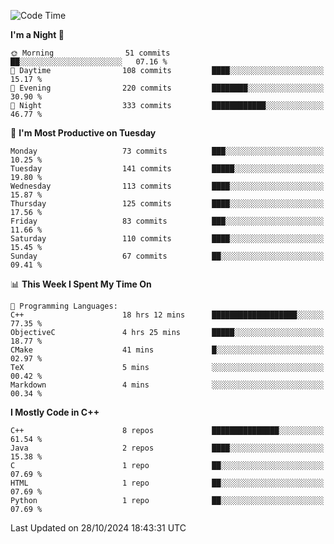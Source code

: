 <!--START_SECTION:waka-->
![Code Time](http://img.shields.io/badge/Code%20Time-131%20hrs%206%20mins-blue)

**I'm a Night 🦉** 

```text
🌞 Morning                51 commits          ██░░░░░░░░░░░░░░░░░░░░░░░   07.16 % 
🌆 Daytime                108 commits         ████░░░░░░░░░░░░░░░░░░░░░   15.17 % 
🌃 Evening                220 commits         ████████░░░░░░░░░░░░░░░░░   30.90 % 
🌙 Night                  333 commits         ████████████░░░░░░░░░░░░░   46.77 % 
```
📅 **I'm Most Productive on Tuesday** 

```text
Monday                   73 commits          ███░░░░░░░░░░░░░░░░░░░░░░   10.25 % 
Tuesday                  141 commits         █████░░░░░░░░░░░░░░░░░░░░   19.80 % 
Wednesday                113 commits         ████░░░░░░░░░░░░░░░░░░░░░   15.87 % 
Thursday                 125 commits         ████░░░░░░░░░░░░░░░░░░░░░   17.56 % 
Friday                   83 commits          ███░░░░░░░░░░░░░░░░░░░░░░   11.66 % 
Saturday                 110 commits         ████░░░░░░░░░░░░░░░░░░░░░   15.45 % 
Sunday                   67 commits          ██░░░░░░░░░░░░░░░░░░░░░░░   09.41 % 
```


📊 **This Week I Spent My Time On** 

```text
💬 Programming Languages: 
C++                      18 hrs 12 mins      ███████████████████░░░░░░   77.35 % 
ObjectiveC               4 hrs 25 mins       █████░░░░░░░░░░░░░░░░░░░░   18.77 % 
CMake                    41 mins             █░░░░░░░░░░░░░░░░░░░░░░░░   02.97 % 
TeX                      5 mins              ░░░░░░░░░░░░░░░░░░░░░░░░░   00.42 % 
Markdown                 4 mins              ░░░░░░░░░░░░░░░░░░░░░░░░░   00.34 % 
```

**I Mostly Code in C++** 

```text
C++                      8 repos             ███████████████░░░░░░░░░░   61.54 % 
Java                     2 repos             ████░░░░░░░░░░░░░░░░░░░░░   15.38 % 
C                        1 repo              ██░░░░░░░░░░░░░░░░░░░░░░░   07.69 % 
HTML                     1 repo              ██░░░░░░░░░░░░░░░░░░░░░░░   07.69 % 
Python                   1 repo              ██░░░░░░░░░░░░░░░░░░░░░░░   07.69 % 
```




 Last Updated on 28/10/2024 18:43:31 UTC
<!--END_SECTION:waka-->
